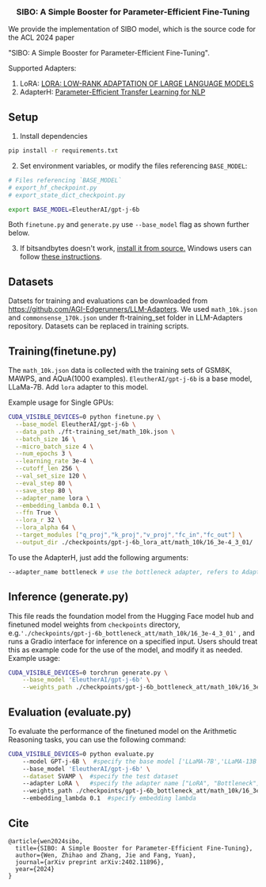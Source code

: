 <!---
Copyright 2023 The HuggingFace Team. All rights reserved.

Licensed under the Apache License, Version 2.0 (the "License");
you may not use this file except in compliance with the License.
You may obtain a copy of the License at

    http://www.apache.org/licenses/LICENSE-2.0

Unless required by applicable law or agreed to in writing, software
distributed under the License is distributed on an "AS IS" BASIS,
WITHOUT WARRANTIES OR CONDITIONS OF ANY KIND, either express or implied.
See the License for the specific language governing permissions and
limitations under the License.
-->


<h3 align="center">
    <p>SIBO: A Simple Booster for Parameter-Efficient Fine-Tuning </p>
</h3>
We provide the implementation of SIBO model, which is the source code for the ACL 2024 paper

"SIBO: A Simple Booster for Parameter-Efficient Fine-Tuning". 

Supported Adapters:

1. LoRA: [LORA: LOW-RANK ADAPTATION OF LARGE LANGUAGE MODELS](https://arxiv.org/pdf/2106.09685.pdf)
2. AdapterH: [Parameter-Efficient Transfer Learning for NLP](https://arxiv.org/pdf/1902.00751.pdf)


## Setup

1. Install dependencies
```bash
pip install -r requirements.txt
```

2. Set environment variables, or modify the files referencing `BASE_MODEL`:

```bash
# Files referencing `BASE_MODEL`
# export_hf_checkpoint.py
# export_state_dict_checkpoint.py

export BASE_MODEL=EleutherAI/gpt-j-6b
```

Both `finetune.py` and `generate.py` use `--base_model` flag as shown further below.

3. If bitsandbytes doesn't work, [install it from source.](https://github.com/TimDettmers/bitsandbytes/blob/main/compile_from_source.md) Windows users can follow [these instructions](https://github.com/tloen/alpaca-lora/issues/17).

## Datasets
Datsets for training and evaluations can be downloaded from https://github.com/AGI-Edgerunners/LLM-Adapters. 
We used `math_10k.json` and `commonsense_170k.json` under ft-training_set folder in LLM-Adapters repository. Datasets can be replaced in training scripts.  

## Training(finetune.py)


The `math_10k.json` data is collected with the training sets of GSM8K, MAWPS, and AQuA(1000 examples). `EleutherAI/gpt-j-6b` is a base model, LLaMa-7B. Add `lora` adapter to this model.

Example usage for Single GPUs:

```bash
CUDA_VISIBLE_DEVICES=0 python finetune.py \
  --base_model EleutherAI/gpt-j-6b \
  --data_path ./ft-training_set/math_10k.json \
  --batch_size 16 \
  --micro_batch_size 4 \
  --num_epochs 3 \
  --learning_rate 3e-4 \
  --cutoff_len 256 \
  --val_set_size 120 \
  --eval_step 80 \
  --save_step 80 \
  --adapter_name lora \
  --embedding_lambda 0.1 \
  --ffn True \
  --lora_r 32 \
  --lora_alpha 64 \
  --target_modules ["q_proj","k_proj","v_proj","fc_in","fc_out"] \
  --output_dir ./checkpoints/gpt-j-6b_lora_att/math_10k/16_3e-4_3_01/
```

To use the AdapterH, just add the following arguments:

```bash
--adapter_name bottleneck # use the bottleneck adapter, refers to AdapterH in the result table
```

## Inference (generate.py)

This file reads the foundation model from the Hugging Face model hub and finetuned model weights from `checkpoints` directory, e.g.`'./checkpoints/gpt-j-6b_bottleneck_att/math_10k/16_3e-4_3_01'` , and runs a Gradio interface for inference on a specified input. Users should treat this as example code for the use of the model, and modify it as needed.
Example usage:

```bash
CUDA_VISIBLE_DEVICES=0 torchrun generate.py \
    --base_model 'EleutherAI/gpt-j-6b' \
    --weights_path ./checkpoints/gpt-j-6b_bottleneck_att/math_10k/16_3e-4_3_01/
```

## Evaluation (evaluate.py)

To evaluate the performance of the finetuned model on the Arithmetic Reasoning tasks, you can use the following command:

```bash
CUDA_VISIBLE_DEVICES=0 python evaluate.py 
    --model GPT-j-6B \  #specify the base model ['LLaMA-7B','LLaMA-13B', 'GPT-j-6B']
    --base_model 'EleutherAI/gpt-j-6b' \
    --dataset SVAMP \  #specify the test dataset
    --adapter LoRA \   #specify the adapter name ["LoRA", "Bottleneck"]
    --weights_path ./checkpoints/gpt-j-6b_bottleneck_att/math_10k/16_3e-4_3_01/ \  #specify the path to finetuned weights
    --embedding_lambda 0.1  #specify embedding lambda
```

## Cite
    @article{wen2024sibo,
      title={SIBO: A Simple Booster for Parameter-Efficient Fine-Tuning},
      author={Wen, Zhihao and Zhang, Jie and Fang, Yuan},
      journal={arXiv preprint arXiv:2402.11896},
      year={2024}
    }


